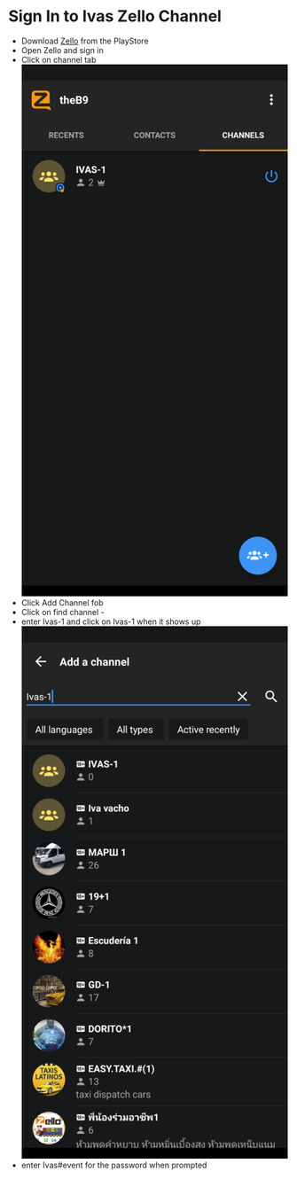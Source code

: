 # Sign In to Ivas Zello Channel

- Download [Zello](https://play.google.com/store/apps/details?id=com.loudtalks&hl=en_US&gl=US) from the PlayStore
- Open Zello and sign in
- Click on channel tab
![](1.png)
- Click Add Channel fob
- Click on find channel
-[](2.png)
- enter Ivas-1 and click on Ivas-1 when it shows up
![](3.png)
- enter Ivas#event for the password when prompted
